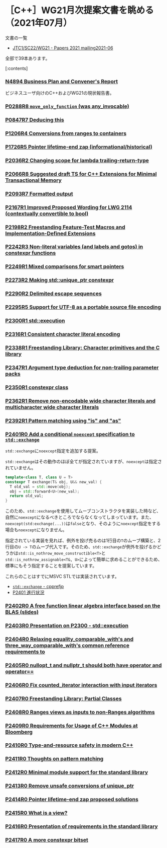 # ［C++］WG21月次提案文書を眺める（2021年07月）

文書の一覧

- [JTC1/SC22/WG21 - Papers 2021 mailing2021-06](http://www.open-std.org/jtc1/sc22/wg21/docs/papers/2021/#mailing2021-06)

全部で39本あります。

[:contents]

### [N4894 Business Plan and Convener's Report](http://www.open-std.org/jtc1/sc22/wg21/docs/papers/2021/n4894.pdf)

ビジネスユーザ向けのC++およびWG21の現状報告書。

### [P0288R8 `move_only_function` (was any_invocable)](http://www.open-std.org/jtc1/sc22/wg21/docs/papers/2021/p0288r8.html)
### [P0847R7 Deducing this](http://www.open-std.org/jtc1/sc22/wg21/docs/papers/2021/p0847r7.html)
### [P1206R4 Conversions from ranges to containers](http://www.open-std.org/jtc1/sc22/wg21/docs/papers/2021/p0847r7.html)
### [P1726R5 Pointer lifetime-end zap (informational/historical)](http://www.open-std.org/jtc1/sc22/wg21/docs/papers/2021/p1726r5.pdf)
### [P2036R2 Changing scope for lambda trailing-return-type](http://www.open-std.org/jtc1/sc22/wg21/docs/papers/2021/p2036r2.html)
### [P2066R8 Suggested draft TS for C++ Extensions for Minimal Transactional Memory](http://www.open-std.org/jtc1/sc22/wg21/docs/papers/2021/p2066r8.html)
### [P2093R7 Formatted output](http://www.open-std.org/jtc1/sc22/wg21/docs/papers/2021/p2093r7.html)
### [P2167R1 Improved Proposed Wording for LWG 2114 (contextually convertible to bool)](http://www.open-std.org/jtc1/sc22/wg21/docs/papers/2021/p2167r1.html)
### [P2198R2 Freestanding Feature-Test Macros and Implementation-Defined Extensions](http://www.open-std.org/jtc1/sc22/wg21/docs/papers/2021/p2198r2.html)
### [P2242R3 Non-literal variables (and labels and gotos) in constexpr functions](http://www.open-std.org/jtc1/sc22/wg21/docs/papers/2021/p2242r3.html)
### [P2249R1 Mixed comparisons for smart pointers](http://www.open-std.org/jtc1/sc22/wg21/docs/papers/2021/p2249r1.html)
### [P2273R2 Making std::unique_ptr constexpr](http://www.open-std.org/jtc1/sc22/wg21/docs/papers/2021/p2249r1.html)
### [P2290R2 Delimited escape sequences](http://www.open-std.org/jtc1/sc22/wg21/docs/papers/2021/p2290r2.pdf)
### [P2295R5 Support for UTF-8 as a portable source file encoding](http://www.open-std.org/jtc1/sc22/wg21/docs/papers/2021/p2295r5.pdf)
### [P2300R1 std::execution](http://www.open-std.org/jtc1/sc22/wg21/docs/papers/2021/p2300r1.html)
### [P2316R1 Consistent character literal encoding](http://www.open-std.org/jtc1/sc22/wg21/docs/papers/2021/p2316r1.pdf)
### [P2338R1 Freestanding Library: Character primitives and the C library](http://www.open-std.org/jtc1/sc22/wg21/docs/papers/2021/p2338r1.html)
### [P2347R1 Argument type deduction for non-trailing parameter packs](http://www.open-std.org/jtc1/sc22/wg21/docs/papers/2021/p2347r1.pdf)
### [P2350R1 constexpr class](http://www.open-std.org/jtc1/sc22/wg21/docs/papers/2021/p2350r1.pdf)
### [P2362R1 Remove non-encodable wide character literals and multicharacter wide character literals](http://www.open-std.org/jtc1/sc22/wg21/docs/papers/2021/p2362r1.pdf)
### [P2392R1 Pattern matching using &quot;is&quot; and &quot;as&quot;](http://www.open-std.org/jtc1/sc22/wg21/docs/papers/2021/p2392r1.pdf)
### [P2401R0 Add a conditional `noexcept` specification to `std::exchange`](http://www.open-std.org/jtc1/sc22/wg21/docs/papers/2021/p2401r0.html)

`std::exchange`に`noexcept`指定を追加する提案。

`std::exchange`はその動作のほぼ全てが指定されていますが、`noexcept`は指定されていません。

```cpp
template<class T, class U = T>
constexpr T exchange(T& obj, U&& new_val) {
  T old_val = std::move(obj);
  obj = std::forward<U>(new_val);
  return old_val;
}
```

このため、`std::exchange`を使用してムーブコンストラクタを実装した時など、自然に`noexcept`になるべきところでならなくなってしまっています。また、`noexcept(std:exchange(...))`は`false`となり、そのように`noexcept`指定をする場合も`noexcept`になりません。

指定されている実装を見れば、例外を投げ売るのは1行目の`T`のムーブ構築と、2行目の`U -> T`のムーブ代入です。そのため、`std::exchange`が例外を投げるかどうかは`std::is_nothrow_move_constructible<T>`と`std::is_nothrow_assignable<T&, U>`によって簡単に求めることができるため、標準にもそう指定することを提案しています。

これらのことはすでにMSVC STLでは実装されています。

- [`std::exchange` - cpprefjp](https://cpprefjp.github.io/reference/utility/exchange.html)
- [P2401 進行状況](https://github.com/cplusplus/papers/issues/41)

### [P2402R0 A free function linear algebra interface based on the BLAS (slides)](http://www.open-std.org/jtc1/sc22/wg21/docs/papers/2021/p2402r0.pdf)
### [P2403R0 Presentation on P2300 - std::execution](http://www.open-std.org/jtc1/sc22/wg21/docs/papers/2021/p2403r0.pdf)
### [P2404R0 Relaxing equality_comparable_with's and three_way_comparable_with's common reference requirements to](http://www.open-std.org/jtc1/sc22/wg21/docs/papers/2021/p2404r0.pdf)
### [P2405R0 nullopt_t and nullptr_t should both have operator and operator==](http://www.open-std.org/jtc1/sc22/wg21/docs/papers/2021/p2405r0.pdf)
### [P2406R0 Fix counted_iterator interaction with input iterators](http://www.open-std.org/jtc1/sc22/wg21/docs/papers/2021/p2406r0.html)
### [P2407R0 Freestanding Library: Partial Classes](http://www.open-std.org/jtc1/sc22/wg21/docs/papers/2021/p2407r0.pdf)
### [P2408R0 Ranges views as inputs to non-Ranges algorithms](http://www.open-std.org/jtc1/sc22/wg21/docs/papers/2021/p2408r0.html)
### [P2409R0 Requirements for Usage of C++ Modules at Bloomberg](http://www.open-std.org/jtc1/sc22/wg21/docs/papers/2021/p2409r0.pdf)
### [P2410R0 Type-and-resource safety in modern C++](http://www.open-std.org/jtc1/sc22/wg21/docs/papers/2021/p2410r0.pdf)
### [P2411R0 Thoughts on pattern matching](http://www.open-std.org/jtc1/sc22/wg21/docs/papers/2021/p2411r0.pdf)
### [P2412R0 Minimal module support for the standard library](http://www.open-std.org/jtc1/sc22/wg21/docs/papers/2021/p2412r0.pdf)
### [P2413R0 Remove unsafe conversions of unique_ptr](http://www.open-std.org/jtc1/sc22/wg21/docs/papers/2021/p2413r0.html)
### [P2414R0 Pointer lifetime-end zap proposed solutions](http://www.open-std.org/jtc1/sc22/wg21/docs/papers/2021/p2414r0.pdf)
### [P2415R0 What is a view?](http://www.open-std.org/jtc1/sc22/wg21/docs/papers/2021/p2415r0.html)
### [P2416R0 Presentation of requirements in the standard library](http://www.open-std.org/jtc1/sc22/wg21/docs/papers/2021/p2416r0.pdf)
### [P2417R0 A more constexpr bitset](http://www.open-std.org/jtc1/sc22/wg21/docs/papers/2021/p2417r0.pdf)